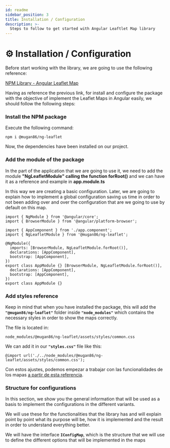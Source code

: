 ```yaml
---
id: readme
sidebar_position: 3
title: Installation / Configuration
description: >-
  Steps to follow to get started with Angular Leaftlet Map library
---
```


# ⚙ Installation / Configuration

Before start working with the library, we are going to use the following reference:

[NPM Library - Angular Leaflet Map](https://www.npmjs.com/package/@mugan86/ng-leaflet)

Having as reference the previous link, for install and configure the package with the objective of implement the Leaflet Maps in Angular easily, we should follow the following steps:

### Install the NPM package

Execute the following command:

```
npm i @mugan86/ng-leaflet
```

Now, the dependencies have been installed on our project.

### Add the module of the package

In the part of the application that we are going to use it, we need to add the module **"NgLeafletModule" calling the function forRoot()** and we can have it as a reference and example in **app.module.ts**&#x20;

In this way we are creating a basic configuration. Later, we are going to explain how to implement a global configuration saving us time in order to not been adding over and over the configuration that are we going to use by default on this map.

```
import { NgModule } from '@angular/core';
import { BrowserModule } from '@angular/platform-browser';

import { AppComponent } from './app.component';
import { NgLeafletModule } from '@mugan86/ng-leaflet';

@NgModule({
  imports: [BrowserModule, NgLeafletModule.forRoot()],
  declarations: [AppComponent],
  bootstrap: [AppComponent],
})
export class AppModule {} [BrowserModule, NgLeafletModule.forRoot()],
  declarations: [AppComponent],
  bootstrap: [AppComponent],
})
export class AppModule {}
```

### Add styles reference

Keep in mind that when you have installed the package, this will add the **`"@mugan86/ng-leaflet"`** folder inside **`"node_modules"`** which contains the necessary styles in order to show the maps correctly.

The file is located in:

```
node_modules/@mugan86/ng-leaflet/assets/styles/common.css
```

We can add it in our **`"styles.css"`** file like this:

```
@import url('./../node_modules/@mugan86/ng-leaflet/assets/styles/common.css');
```

Con estos ajustes, podemos empezar a trabajar con las funcionalidades de los mapas [a partir de esta referencia](aspectos-basicos/mapa-basico.md).

### Structure for configurations

In this section, we show you the general information that will be used as a basis to implement the configurations in the different variants.

We will use these for the functionalities that the library has and will explain point by point what its purpose will be, how it is implemented and the result in order to understand everything better.

We will have the interface **`IConfigMap`**, which is the structure that we will use to define the different options that will be implemented in the maps

